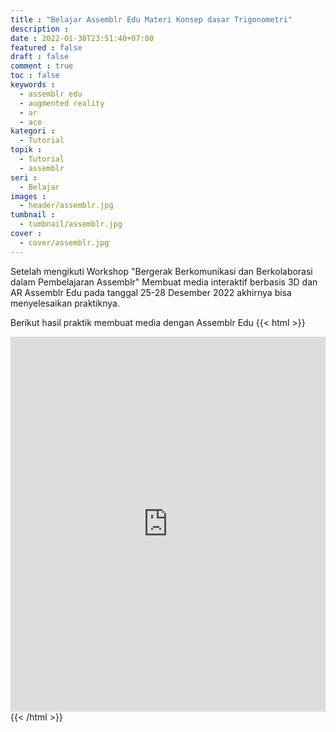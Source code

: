 ```yaml
---
title : "Belajar Assemblr Edu Materi Konsep dasar Trigonometri"
description : 
date : 2022-01-30T23:51:40+07:00
featured : false
draft : false
comment : true
toc : false
keywords : 
  - assemblr edu
  - augmented reality
  - ar
  - ace
kategori : 
  - Tutorial
topik :
  - Tutorial
  - assemblr
seri : 
  - Belajar
images : 
  - header/assemblr.jpg
tumbnail : 
  - tumbnail/assemblr.jpg
cover : 
  - cover/assemblr.jpg
---
```

Setelah mengikuti Workshop "Bergerak Berkomunikasi dan Berkolaborasi dalam Pembelajaran Assemblr" Membuat media interaktif berbasis 3D dan AR Assemblr Edu pada tanggal 25-28 Desember 2022 akhirnya bisa menyelesaikan praktiknya.

Berikut hasil praktik membuat media dengan Assemblr Edu
{{< html >}}
<iframe width='100%' height='600px' src='https://play.assemblrworld.com/Viewer/-MuekZzvXhDCSbVg4dr1?' frameborder='0'></iframe>
{{< /html >}}